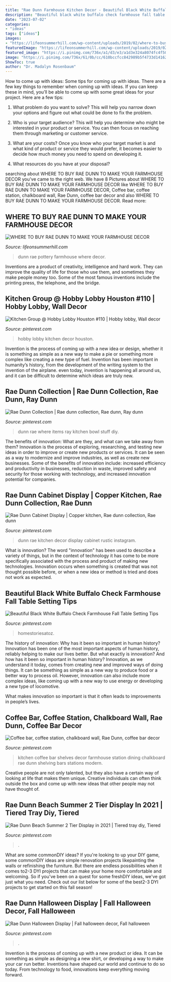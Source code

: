 ```yaml
---
title: "Rae Dunn Farmhouse Kitchen Decor - Beautiful Black White Buffalo Check Farmhouse Fall Table Setting Tips"
description: "Beautiful black white buffalo check farmhouse fall table setting tips"
date: "2023-07-02"
categories:
- "ideas"
tags: ["ideas"]
images:
- "https://lifeonsummerhill.com/wp-content/uploads/2019/02/where-to-buy-rae-dunn-pottery-fb.jpg"
featuredImage: "https://lifeonsummerhill.com/wp-content/uploads/2019/02/where-to-buy-rae-dunn-pottery-fb.jpg"
featured_image: "https://i.pinimg.com/736x/a1/d3/e3/a1d3e324a8074fc4f50368a9b0d22330.jpg"
image: "https://i.pinimg.com/736x/61/0b/cc/610bccfcc842989b5f4733d14162995b.jpg"
ShowToc: true
author: "Dr. Madalyn Rosenbaum"
---
```



How to come up with ideas: Some tips for coming up with ideas.
There are a few key things to remember when coming up with ideas. If you can keep these in mind, you’ll be able to come up with some great ideas for your project. Here are a few tips:
1. What problem do you want to solve? This will help you narrow down your options and figure out what could be done to fix the problem.

2. Who is your target audience? This will help you determine who might be interested in your product or service. You can then focus on reaching them through marketing or customer service.

3. What are your costs? Once you know who your target market is and what kind of product or service they would prefer, it becomes easier to decide how much money you need to spend on developing it.

4. What resources do you have at your disposal?

	

		
searching about WHERE TO BUY RAE DUNN TO MAKE YOUR FARMHOUSE DECOR you've came to the right web. We have 8 Pictures about WHERE TO BUY RAE DUNN TO MAKE YOUR FARMHOUSE DECOR like WHERE TO BUY RAE DUNN TO MAKE YOUR FARMHOUSE DECOR, Coffee bar, coffee station, chalkboard wall, Rae Dunn, coffee bar decor and also WHERE TO BUY RAE DUNN TO MAKE YOUR FARMHOUSE DECOR. Read more:
		
    
## WHERE TO BUY RAE DUNN TO MAKE YOUR FARMHOUSE DECOR

<img loading=lazy src="https://lifeonsummerhill.com/wp-content/uploads/2019/02/where-to-buy-rae-dunn-pottery-fb.jpg" onerror="this.onerror=null;this.src='https://tse2.mm.bing.net/th?id=OIP._h8jtImE8nMJfUF8A_tO3AHaE8&amp;pid=15.1';" alt="WHERE TO BUY RAE DUNN TO MAKE YOUR FARMHOUSE DECOR">

_Source: lifeonsummerhill.com_

>dunn rae pottery farmhouse where decor. 

	

Inventions are a product of creativity, intelligence and hard work. They can improve the quality of life for those who use them, and sometimes they make people money too. Some of the most famous inventions include the printing press, the telephone, and the bridge.

    
## Kitchen Group @ Hobby Lobby Houston #110 | Hobby Lobby, Wall Decor

<img loading=lazy src="https://i.pinimg.com/originals/c0/6c/85/c06c85cc5dc2091ea734b5a166d15d2b.jpg" onerror="this.onerror=null;this.src='https://tse1.mm.bing.net/th?id=OIP.yXBpc5cZHNonTH6MfW2M3QHaMF&amp;pid=15.1';" alt="Kitchen Group @ Hobby Lobby Houston #110 | Hobby lobby, Wall decor">

_Source: pinterest.com_

>hobby lobby kitchen decor houston. 

	

Invention is the process of coming up with a new idea or design, whether it is something as simple as a new way to make a pie or something more complex like creating a new type of fuel. Invention has been important in humanity’s history, from the development of the writing system to the invention of the airplane. even today, invention is happening all around us, and it can be difficult to determine which ideas are truly new.

    
## Rae Dunn Collection | Rae Dunn Collection, Rae Dunn, Ray Dunn

<img loading=lazy src="https://i.pinimg.com/736x/61/0b/cc/610bccfcc842989b5f4733d14162995b.jpg" onerror="this.onerror=null;this.src='https://tse4.mm.bing.net/th?id=OIP.hhPEo2lzQZo6MOBMJzge8wHaFj&amp;pid=15.1';" alt="Rae Dunn Collection | Rae dunn collection, Rae dunn, Ray dunn">

_Source: pinterest.com_

>dunn rae where items ray kitchen bowl stuff diy. 

	

The benefits of innovation: What are they, and what can we take away from them?
Innovation is the process of exploring, researching, and testing new ideas in order to improve or create new products or services. It can be seen as a way to modernize and improve industries, as well as create new businesses. Some of the benefits of innovation include: increased efficiency and productivity in businesses, reduction in waste, improved safety and security for those working with technology, and increased innovation potential for companies.

    
## Rae Dunn Cabinet Display | Copper Kitchen, Rae Dunn Collection, Rae Dunn

<img loading=lazy src="https://i.pinimg.com/736x/a1/d3/e3/a1d3e324a8074fc4f50368a9b0d22330.jpg" onerror="this.onerror=null;this.src='https://tse4.mm.bing.net/th?id=OIP.AcIc3LDPX7d1l97-SZ2CQwHaJP&amp;pid=15.1';" alt="Rae Dunn Cabinet Display | Copper kitchen, Rae dunn collection, Rae dunn">

_Source: pinterest.com_

>dunn rae kitchen decor display cabinet rustic instagram. 

	

What is innovation?
The word "innovation" has been used to describe a variety of things, but in the context of technology it has come to be more specifically associated with the process and product of making new technologies. Innovation occurs when something is created that was not thought possible before, or when a new idea or method is tried and does not work as expected.

    
## Beautiful Black White Buffalo Check Farmhouse Fall Table Setting Tips

<img loading=lazy src="https://i.pinimg.com/736x/9c/53/5a/9c535aa0b84b3988c7eefcd48e50a04c.jpg" onerror="this.onerror=null;this.src='https://tse1.mm.bing.net/th?id=OIP.Ra1ZsqDgPLCUZY7d27408gHaLG&amp;pid=15.1';" alt="Beautiful Black White Buffalo Check Farmhouse Fall Table Setting Tips">

_Source: pinterest.com_

>homestoriesatoz. 

	

The history of innovation: Why has it been so important in human history?
Innovation has been one of the most important aspects of human history, reliably helping to make our lives better. But what exactly is innovation? And how has it been so important in human history?
Innovation, as we understand it today, comes from creating new and improved ways of doing things. It can be something as simple as a new way to produce food or a better way to process oil. However, innovation can also include more complex ideas, like coming up with a new way to use energy or developing a new type of locomotive.

What makes innovation so important is that it often leads to improvements in people’s lives.

    
## Coffee Bar, Coffee Station, Chalkboard Wall, Rae Dunn, Coffee Bar Decor

<img loading=lazy src="https://i.pinimg.com/originals/ae/7e/9a/ae7e9a608e783475520d25082149ac5a.jpg" onerror="this.onerror=null;this.src='https://tse4.mm.bing.net/th?id=OIP.rgCwT2fVAXMVh975C_fLwwHaJQ&amp;pid=15.1';" alt="Coffee bar, coffee station, chalkboard wall, Rae Dunn, coffee bar decor">

_Source: pinterest.com_

>kitchen coffee bar shelves decor farmhouse station dining chalkboard rae dunn shelving bars stations modern. 

	

Creative people are not only talented, but they also have a certain way of looking at life that makes them unique. Creative individuals can often think outside the box and come up with new ideas that other people may not have thought of.

    
## Rae Dunn Beach Summer 2 Tier Display In 2021 | Tiered Tray Diy, Tiered

<img loading=lazy src="https://i.pinimg.com/736x/3d/28/01/3d28017b4c26f65da738bd56f68cb119.jpg" onerror="this.onerror=null;this.src='https://tse1.mm.bing.net/th?id=OIP.7FLa3jbc_Pf4FVYOC9PgQAHaJp&amp;pid=15.1';" alt="Rae Dunn Beach Summer 2 Tier Display in 2021 | Tiered tray diy, Tiered">

_Source: pinterest.com_

>. 

	

What are some commonDIY ideas?
If you're looking to up your DIY game, some commonDIY ideas are simple renovation projects likepainting the walls or refinishing the furniture. But there are endless possibilities when it comes to2-3 DYI projects that can make your home more comfortable and welcoming. So if you've been on a quest for some freshDIY ideas, we've got just what you need. Check out our list below for some of the best2-3 DYI projects to get started on this fall season!

    
## Rae Dunn Halloween Display | Fall Halloween Decor, Fall Halloween

<img loading=lazy src="https://i.pinimg.com/originals/c0/90/ff/c090ff3eb55349686389c319165292e8.jpg" onerror="this.onerror=null;this.src='https://tse4.mm.bing.net/th?id=OIP.ERHnp52lsSjVa3MDxIHPTgHaLQ&amp;pid=15.1';" alt="Rae Dunn Halloween Display | Fall halloween decor, Fall halloween">

_Source: pinterest.com_

>. 

	

Invention is the process of coming up with a new product or idea. It can be something as simple as designing a new shirt, or developing a way to make your car run better. Inventions have shaped our world and continue to do so today. From technology to food, innovations keep everything moving forward.

